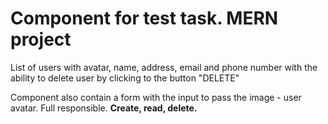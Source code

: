 <h1>Component for test task. MERN project</h1>
<p>List of users with avatar, name, address, email and phone number with the ability to delete user by clicking to the button "DELETE"</p>

<p>Component also contain a form with the input to pass the image - user avatar. Full responsible.
<b>Create, read, delete.</b></p>
